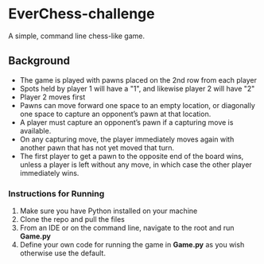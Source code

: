 # EverChess-challenge

A simple, command line chess-like game.

## Background

- The game is played with pawns placed on the 2nd row from each player
- Spots held by player 1 will have a "1", and likewise player 2 will have "2"
- Player 2 moves first
- Pawns can move forward one space to an empty location, or diagonally one space to capture an
opponent’s pawn at that location.
- A player must capture an opponent’s pawn if a capturing move is available.
- On any capturing move, the player immediately moves again with another pawn that has not yet moved
that turn.
- The first player to get a pawn to the opposite end of the board wins, unless a player is left without any
move, in which case the other player immediately wins.


### Instructions for Running

1) Make sure you have Python installed on your machine
2) Clone the repo and pull the files
3) From an IDE or on the command line, navigate to the root and run **Game.py**
4) Define your own code for running the game in **Game.py** as you wish otherwise use the default.
